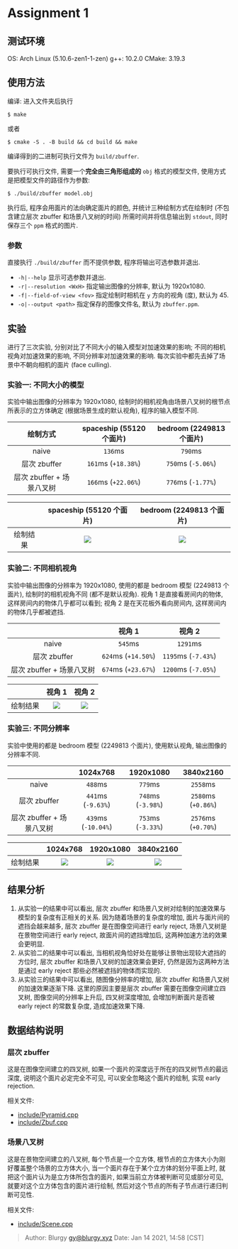# Assignment 1

## 测试环境

OS: Arch Linux (5.10.6-zen1-1-zen)
g++: 10.2.0
CMake: 3.19.3

## 使用方法

编译: 进入文件夹后执行

```shell
$ make
```

或者

```shell
$ cmake -S . -B build && cd build && make
```

编译得到的二进制可执行文件为 `build/zbuffer`.

要执行可执行文件, 需要一个**完全由三角形组成的** `obj` 格式的模型文件, 使用方式是把模型文件的路径作为参数:

```shell
$ ./build/zbuffer model.obj
```

执行后, 程序会用面片的法向确定面片的颜色, 并统计三种绘制方式在绘制时 (不包含建立层次 zbuffer 和场景八叉树的时间) 所需时间并将信息输出到 `stdout`, 同时保存三个 `ppm` 格式的图片.

### 参数

直接执行 `./build/zbuffer` 而不提供参数, 程序将输出可选参数并退出.

- `-h|--help` 显示可选参数并退出.
- `-r|--resolution <WxH>` 指定输出图像的分辨率, 默认为 1920x1080.
- `-f|--field-of-view <fov>` 指定绘制时相机在 `y` 方向的视角 (度), 默认为 45.
- `-o|--output <path>` 指定保存的图像文件名, 默认为 `zbuffer.ppm`.

## 实验

进行了三次实验, 分别对比了不同大小的输入模型对加速效果的影响; 不同的相机视角对加速效果的影响, 不同分辨率对加速效果的影响.  每次实验中都先去掉了场景中不朝向相机的面片 (face culling).

### 实验一: 不同大小的模型

实验中输出图像的分辨率为 1920x1080, 绘制时的相机视角由场景八叉树的根节点所表示的立方体确定 (根据场景生成的默认视角), 程序的输入模型不同.

|绘制方式|spaceship (55120 个面片)|bedroom (2249813 个面片)|
|:---:|:---:|:---:|
|naive|`136`ms|`790`ms|
|层次 zbuffer|`161`ms (`+18.38%`)|`750`ms (`-5.06%`)|
|层次 zbuffer + 场景八叉树|`166`ms (`+22.06%`)|`776`ms (`-1.77%`)|

||spaceship (55120 个面片)|bedroom (2249813 个面片)|
|:---:|:---:|:---:|
|绘制结果|![][fig:exp1-spaceship]|![][fig:exp1-bedroom]|

### 实验二: 不同相机视角

实验中输出图像的分辨率为 1920x1080, 使用的都是 bedroom 模型 (2249813 个面片), 绘制时的相机视角不同 (都不是默认视角).  视角 1 是直接看房间内的物体, 这样房间内的物体几乎都可以看到; 视角 2 是在天花板外看向房间内, 这样房间内的物体几乎都被遮挡.

||视角 1| 视角 2|
|:---:|:---:|:---:|
|naive|`545`ms|`1291`ms|
|层次 zbuffer|`624`ms (`+14.50%`)|`1195`ms (`-7.43%`)|
|层次 zbuffer + 场景八叉树|`674`ms (`+23.67%`)|`1200`ms (`-7.05%`)|

||视角 1|视角 2|
|:---:|:---:|:---:|
|绘制结果|![][fig:exp2-viewpoint1]|![][fig:exp2-viewpoint2]|

### 实验三: 不同分辨率

实验中使用的都是 bedroom 模型 (2249813 个面片), 使用默认视角, 输出图像的分辨率不同.

||1024x768|1920x1080|3840x2160|
|:---:|:---:|:---:|:---:|
|naive|`488`ms|`779`ms|`2558`ms|
|层次 zbuffer|`441`ms (`-9.63%`)|`748`ms (`-3.98%`)|`2580`ms (`+0.86%`)|
|层次 zbuffer + 场景八叉树|`439`ms (`-10.04%`)|`753`ms (`-3.33%`)|`2576`ms (`+0.70%`)|

||1024x768|1920x1080|3840x2160|
|:---:|:---:|:---:|:---:|
|绘制结果|![][fig:exp3-1024x768]|![][fig:exp3-1920x1080]|![][fig:exp3-3840x2160]|

## 结果分析

1. 从实验一的结果中可以看出, 层次 zbuffer 和场景八叉树对绘制的加速效果与模型的复杂度有正相关的关系.  因为随着场景的复杂度的增加, 面片与面片间的遮挡会越来越多, 层次 zbuffer 是在图像空间进行 early reject, 场景八叉树是在景物空间进行 early reject, 故面片间的遮挡增加后, 这两种加速方法的效果会更明显.
2. 从实验二的结果中可以看出, 当相机视角恰好处在能够让景物出现较大遮挡的方位时, 层次 zbuffer 和场景八叉树的加速效果会更好, 仍然是因为这两种方法是通过 early reject 那些必然被遮挡的物体而实现的.
3. 从实验三的结果中可以看出, 随图像分辨率的增加, 层次 zbuffer 和场景八叉树的加速效果逐渐下降.  这里的原因主要是层次 zbuffer 需要在图像空间建立四叉树, 图像空间的分辨率上升后, 四叉树深度增加, 会增加判断面片是否被 early reject 的常数复杂度, 造成加速效果下降.

## 数据结构说明

### 层次 zbuffer

这是在图像空间建立的四叉树, 如果一个面片的深度远于所在的四叉树节点的最远深度, 说明这个面片必定完全不可见, 可以安全忽略这个面片的绘制, 实现 early rejection.

相关文件:

- [include/Pyramid.cpp](./include/Pyramid.cpp)
- [include/Zbuf.cpp](./include/Zbuf.cpp)

### 场景八叉树

这是在景物空间建立的八叉树, 每个节点是一个立方体, 根节点的立方体大小为刚好覆盖整个场景的立方体大小, 当一个面片存在于某个立方体的划分平面上时, 就把这个面片认为是立方体所包含的面片, 如果当前立方体被判断可见或部分可见, 就要对这个立方体包含的面片进行绘制, 然后对这个节点的所有子节点进行递归判断可见性.

相关文件:

- [include/Scene.cpp](./include/Scene.cpp)

[fig:exp1-spaceship]: ./media/exp1/spaceship.png
[fig:exp1-bedroom]: ./media/exp1/bedroom.png

[fig:exp2-viewpoint1]: ./media/exp2/viewpoint1.png
[fig:exp2-viewpoint2]: ./media/exp2/viewpoint2.png

[fig:exp3-1024x768]: ./media/exp3/1024x768.png
[fig:exp3-1920x1080]: ./media/exp3/1920x1080.png
[fig:exp3-3840x2160]: ./media/exp3/3840x2160.png

> Author: Blurgy <gy@blurgy.xyz>
> Date:   Jan 14 2021, 14:58 [CST]
